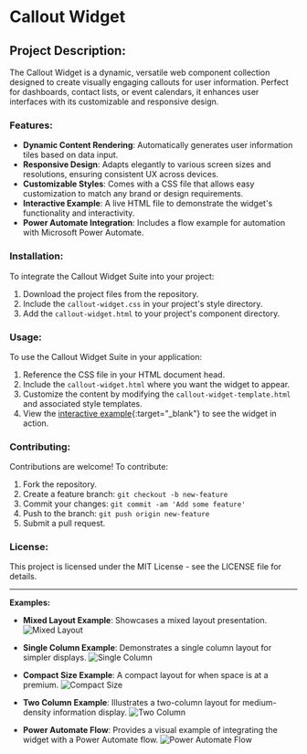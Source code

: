 # Callout Widget

## Project Description:
The Callout Widget is a dynamic, versatile web component collection designed to create visually engaging callouts for user information. Perfect for dashboards, contact lists, or event calendars, it enhances user interfaces with its customizable and responsive design.

### Features:
- **Dynamic Content Rendering**: Automatically generates user information tiles based on data input.
- **Responsive Design**: Adapts elegantly to various screen sizes and resolutions, ensuring consistent UX across devices.
- **Customizable Styles**: Comes with a CSS file that allows easy customization to match any brand or design requirements.
- **Interactive Example**: A live HTML file to demonstrate the widget's functionality and interactivity.
- **Power Automate Integration**: Includes a flow example for automation with Microsoft Power Automate.

### Installation:
To integrate the Callout Widget Suite into your project:
1. Download the project files from the repository.
2. Include the `callout-widget.css` in your project's style directory.
3. Add the `callout-widget.html` to your project's component directory.

### Usage:
To use the Callout Widget Suite in your application:
1. Reference the CSS file in your HTML document head.
2. Include the `callout-widget.html` where you want the widget to appear.
3. Customize the content by modifying the `callout-widget-template.html` and associated style templates.
4. View the [interactive example](callout-widget.html){:target="_blank"} to see the widget in action.

### Contributing:
Contributions are welcome! To contribute:
1. Fork the repository.
2. Create a feature branch: `git checkout -b new-feature`
3. Commit your changes: `git commit -am 'Add some feature'`
4. Push to the branch: `git push origin new-feature`
5. Submit a pull request.

### License:
This project is licensed under the MIT License - see the LICENSE file for details.

---

**Examples:**

- **Mixed Layout Example**: Showcases a mixed layout presentation.
  ![Mixed Layout](Example/ExampleWidget_mixed.png)

- **Single Column Example**: Demonstrates a single column layout for simpler displays.
  ![Single Column](Example/ExampleWidget_singleCol.png)

- **Compact Size Example**: A compact layout for when space is at a premium.
  ![Compact Size](Example/ExampleWidget_small.png)

- **Two Column Example**: Illustrates a two-column layout for medium-density information display.
  ![Two Column](Example/ExampleWidget_twoCol.png)

- **Power Automate Flow**: Provides a visual example of integrating the widget with a Power Automate flow.
  ![Power Automate Flow](Example/PowerAutomateFlow_example.png)
